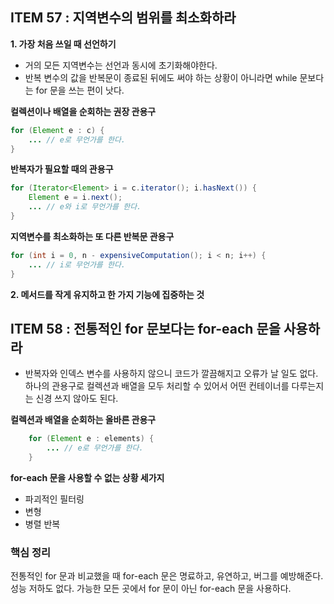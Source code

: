 ## ITEM 57 : 지역변수의 범위를 최소화하라

**1. 가장 처음 쓰일 때 선언하기**

- 거의 모든 지역변수는 선언과 동시에 초기화해야한다.
- 반복 변수의 값을 반복문이 종료된 뒤에도 써야 하는 상황이 아니라면 while 문보다는 for 문을 쓰는 편이 낫다.

**컬렉션이나 배열을 순회하는 권장 관용구**
```java
for (Element e : c) {
    ... // e로 무언가를 한다.
}
```

**반복자가 필요할 때의 관용구**
```java
for (Iterator<Element> i = c.iterator(); i.hasNext()) {
    Element e = i.next();
    ... // e와 i로 무언가를 한다.
}
```

**지역변수를 최소화하는 또 다른 반복문 관용구**
```java
for (int i = 0, n - expensiveComputation(); i < n; i++) {
    ... // i로 무언가를 한다.
}
```

**2. 메서드를 작게 유지하고 한 가지 기능에 집중하는 것**

## ITEM 58 : 전통적인 for 문보다는 for-each 문을 사용하라

- 반복자와 인덱스 변수를 사용하지 않으니 코드가 깔끔해지고 오류가 날 일도 없다. 하나의 관용구로 컬렉션과 배열을 모두 처리할 수 있어서
어떤 컨테이너를 다루는지는 신경 쓰지 않아도 된다.

**컬렉션과 배열을 순회하는 올바른 관용구**
```java
    for (Element e : elements) {
        ... // e로 무언가를 한다.
    }
```

**for-each 문을 사용할 수 없는 상황 세가지**
- 파괴적인 필터링
- 변형
- 병렬 반복

### 핵심 정리
전통적인 for 문과 비교했을 때 for-each 문은 명료하고, 유연하고, 버그를 예방해준다. 성능 저하도 없다. 가능한 모든 곳에서 for 문이 아닌 for-each 문을 사용하다.